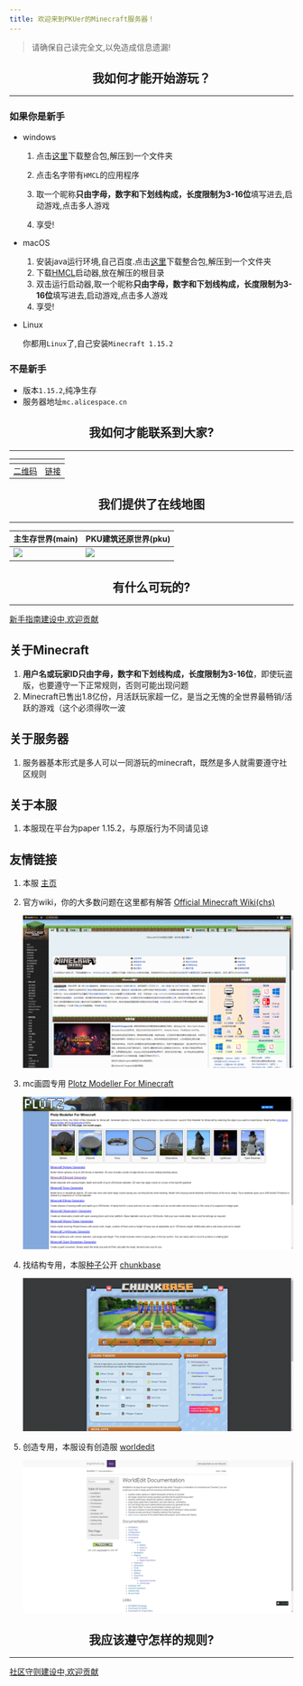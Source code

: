 ```yaml
---
title: 欢迎来到PKUer的Minecraft服务器！
---
```

> 请确保自己读完全文,以免造成信息遗漏!

<center><h2>我如何才能开始游玩？</h2></center>

---

### 如果你是新手

- windows

	1. 点击[这里](http://cdn.alicespace.cn/Alice_space.zip)下载整合包,解压到一个文件夹

	2. 点击名字带有`HMCL`的应用程序

	3. 取一个昵称**只由字母，数字和下划线构成，长度限制为3-16位**填写进去,启动游戏,点击多人游戏
	
	4. 享受!

- macOS
  1. 安装java运行环境,自己百度.点击[这里](http://cdn.alicespace.cn/Alice_space.zip)下载整合包,解压到一个文件夹
  2. 下载[HMCL](https://github.com/huanghongxun/HMCL/releases/download/v3.3.163/HMCL-3.3.163.jar)启动器,放在解压的根目录
  3. 双击运行启动器,取一个昵称**只由字母，数字和下划线构成，长度限制为3-16位**填写进去,启动游戏,点击多人游戏
  4. 享受!
  
- Linux

  你都用`Linux`了,自己安装`Minecraft 1.15.2`
  
### 不是新手

- 版本`1.15.2`,纯净生存
- 服务器地址`mc.alicespace.cn`


<center><h2>我如何才能联系到大家?</h2></center>

---


| <a href="http://qr.liantu.com/api.php?text=https://weixin.qq.com/g/Aarp41Goo0gmEe26"><i class="fa fa-weixin fa-3x"></i></a>     | <a href="https://t.me/joinchat/HW1QVxPQH74HaCiaKRmTnQ"><i class="fa fa-telegram fa-3x"></i></a> |
| ---------- | ----------------------------------------------------- |
| [二维码](http://qr.liantu.com/api.php?text=https://weixin.qq.com/g/Aarp41Goo0gmEe26) | [链接](https://t.me/joinchat/HW1QVxPQH74HaCiaKRmTnQ)  |


<center><h2>我们提供了在线地图</h2></center>

---
| 主生存世界(main)                                             | PKU建筑还原世界(pku)                                         |
| ------------------------------------------------------------ | ------------------------------------------------------------ |
| <a href="http://mc.alicespace.cn:8124/index.html"><img height="30px;" src="https://img.shields.io/badge/map-available-green.svg"></a> | <a href="http://mc.alicespace.cn:8125/index.html"><img height="30px;" src="https://img.shields.io/badge/map-available-green.svg"></a> |

<center><h2>有什么可玩的?</h2></center>

---
[新手指南建设中,欢迎贡献](https://github.com/Alice-space/pku-minecraft-rules)

## 关于Minecraft

1. **用户名或玩家ID只由字母，数字和下划线构成，长度限制为3-16位**，即使玩盗版，也要遵守一下正常规则，否则可能出现问题
2. Minecraft已售出1.8亿份，月活跃玩家超一亿，是当之无愧的全世界最畅销/活跃的游戏（这个必须得吹一波

## 关于服务器

1. 服务器基本形式是多人可以一同游玩的minecraft，既然是多人就需要遵守社区规则

## 关于本服

1. 本服现在平台为paper 1.15.2，与原版行为不同请见谅

## 友情链接

1. 本服 [主页](https://mc.alicespace.cn/#/)

2. 官方wiki，你的大多数问题在这里都有解答 [Official Minecraft Wiki(chs)](https://minecraft-zh.gamepedia.com/Minecraft_Wiki)

   ![wiki](./img/wiki.png)

3. mc画圆专用 [Plotz Modeller For Minecraft](https://www.plotz.co.uk/)

   ![plotz](./img/plotz.png)

4. 找结构专用，本服[种子](https://minecraft-zh.gamepedia.com/种子（世界生成）)公开 [chunkbase](https://www.chunkbase.com/)

   ![chunkbase](./img/chunk.png)

5. 创造专用，本服设有创造服 [worldedit](https://worldedit.readthedocs.io/en/latest/)

   ![worldedit](./img/worldedit.png)

<center><h2>我应该遵守怎样的规则?</h2></center>

---
[社区守则建设中,欢迎贡献](https://github.com/Alice-space/pku-minecraft-rules)

